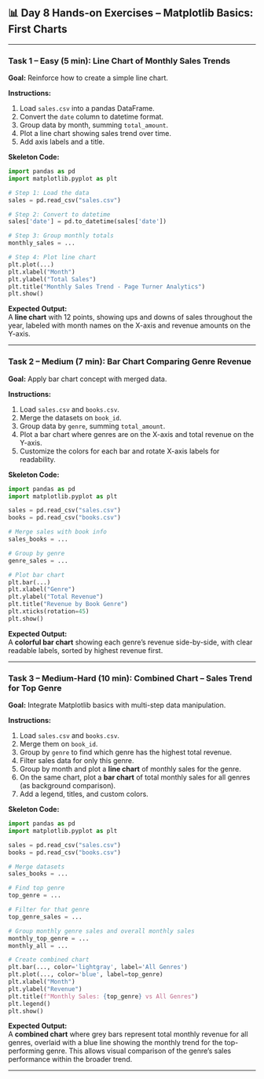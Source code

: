 ## 📊 Day 8 Hands-on Exercises – Matplotlib Basics: First Charts  

---

### **Task 1 – Easy (5 min): Line Chart of Monthly Sales Trends**  
**Goal:** Reinforce how to create a simple line chart.  

**Instructions:**  
1. Load `sales.csv` into a pandas DataFrame.  
2. Convert the `date` column to datetime format.  
3. Group data by month, summing `total_amount`.  
4. Plot a line chart showing sales trend over time.  
5. Add axis labels and a title.  

**Skeleton Code:**  
```python
import pandas as pd
import matplotlib.pyplot as plt

# Step 1: Load the data
sales = pd.read_csv("sales.csv")

# Step 2: Convert to datetime
sales['date'] = pd.to_datetime(sales['date'])

# Step 3: Group monthly totals
monthly_sales = ...

# Step 4: Plot line chart
plt.plot(...)
plt.xlabel("Month")
plt.ylabel("Total Sales")
plt.title("Monthly Sales Trend - Page Turner Analytics")
plt.show()
```

**Expected Output:**  
A **line chart** with 12 points, showing ups and downs of sales throughout the year, labeled with month names on the X-axis and revenue amounts on the Y-axis.  

---

### **Task 2 – Medium (7 min): Bar Chart Comparing Genre Revenue**  
**Goal:** Apply bar chart concept with merged data.  

**Instructions:**  
1. Load `sales.csv` and `books.csv`.  
2. Merge the datasets on `book_id`.  
3. Group data by `genre`, summing `total_amount`.  
4. Plot a bar chart where genres are on the X-axis and total revenue on the Y-axis.  
5. Customize the colors for each bar and rotate X-axis labels for readability.  

**Skeleton Code:**  
```python
import pandas as pd
import matplotlib.pyplot as plt

sales = pd.read_csv("sales.csv")
books = pd.read_csv("books.csv")

# Merge sales with book info
sales_books = ...

# Group by genre
genre_sales = ...

# Plot bar chart
plt.bar(...)
plt.xlabel("Genre")
plt.ylabel("Total Revenue")
plt.title("Revenue by Book Genre")
plt.xticks(rotation=45)
plt.show()
```

**Expected Output:**  
A **colorful bar chart** showing each genre’s revenue side-by-side, with clear readable labels, sorted by highest revenue first.  

---

### **Task 3 – Medium-Hard (10 min): Combined Chart – Sales Trend for Top Genre**  
**Goal:** Integrate Matplotlib basics with multi-step data manipulation.  

**Instructions:**  
1. Load `sales.csv` and `books.csv`.  
2. Merge them on `book_id`.  
3. Group by `genre` to find which genre has the highest total revenue.  
4. Filter sales data for only this genre.  
5. Group by month and plot a **line chart** of monthly sales for the genre.  
6. On the same chart, plot a **bar chart** of total monthly sales for all genres (as background comparison).  
7. Add a legend, titles, and custom colors.  

**Skeleton Code:**  
```python
import pandas as pd
import matplotlib.pyplot as plt

sales = pd.read_csv("sales.csv")
books = pd.read_csv("books.csv")

# Merge datasets
sales_books = ...

# Find top genre
top_genre = ...

# Filter for that genre
top_genre_sales = ...

# Group monthly genre sales and overall monthly sales
monthly_top_genre = ...
monthly_all = ...

# Create combined chart
plt.bar(..., color='lightgray', label='All Genres')
plt.plot(..., color='blue', label=top_genre)
plt.xlabel("Month")
plt.ylabel("Revenue")
plt.title(f"Monthly Sales: {top_genre} vs All Genres")
plt.legend()
plt.show()
```

**Expected Output:**  
A **combined chart** where grey bars represent total monthly revenue for all genres, overlaid with a blue line showing the monthly trend for the top-performing genre. This allows visual comparison of the genre’s sales performance within the broader trend.  

---